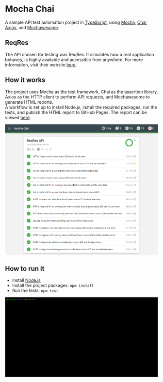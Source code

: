 # Mocha Chai

A sample API test automation project in [TypeScript](https://www.typescriptlang.org/), using [Mocha](https://mochajs.org/), [Chai](https://www.chaijs.com/), [Axios](https://axios-http.com/docs/intro), and [Mochawesome](https://github.com/adamgruber/mochawesome#readme).

## ReqRes

The API chosen for testing was ReqRes. It simulates how a real application behaves, is highly available and accessible from anywhere. For more information, visit their website [here](https://reqres.in/).

## How it works

The project uses Mocha as the test framework, Chai as the assertion library, Axios as the HTTP client to perform API requests, and Mochawesome to generate HTML reports.  
A workflow is set up to install Node.js, install the required packages, run the tests, and publish the HTML report to GitHub Pages. The report can be viewed [here](https://kafziel4.github.io/mocha-chai/).

![report](./assets/report.PNG)

## How to run it

- Install [Node.js](https://nodejs.org/en/)
- Install the project packages: `npm install`
- Run the tests: `npm test`

![mocha](assets/mocha.gif)
